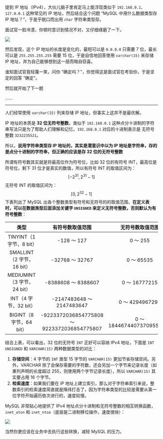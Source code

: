 提到 IP 地址（IPv4），大伙儿脑子里肯定马上能浮现类似于 `192.168.0.1`、`127.0.0.1` 这种常见的 IP 地址，然后结合这个问题 “MySQL 中用什么数据类型存 IP 地址？”，于是乎脱口而出用 `char` 字符串类型存。

面试官一脸冷漠，你顿时意识到情况不对，又仔细琢磨了一下。

![](https://cs-wiki.oss-cn-shanghai.aliyuncs.com/u=1931401423,975086029&fm=253&fmt=auto&app=138&f=JPEG.jpeg)

然后发现，这个 IP 地址的长度是变化的，最短可以是 `0.0.0.0` 只需要 7 位，最长可以是 `255.255.255.255` 需要 15 位，于是自信地回答使用 `varchar(15)` 来存储 IP 地址，并为自己能够想到这一层而暗自窃喜。

谁知面试官竟轻蔑一笑，问你 “确定吗？”，你觉得这是面试官在考验你，于是坚定的回答 “确定”。

然后就开始了下一题

......

---

人们经常使用 `varchar(15)` 列来存储 IP 地址，但事实上这并不是最优解。

IP 地址的本质是 **32 位无符号整数**，类似于 `192.168.0.1` 这种点分十进制的字符串写法只是为了帮助人们理解和记忆，`192.168.0.1` 对应的十进制表示是 无符号整数 `3232235521`。

所以，**说用字符串类型存 IP 地址的，其实是潜意识中以为 IP 地址是字符串，存的是点分十进制的字符串，但正确的应该是存 32 位的无符号整数**

所谓有符号数其实就是将最高位作为符号位，比如 32 位的有符号 INT，最高位是符号位，剩下 31 位才是真实的数值，所以有符号 INT 的取值区间为：
$$
[-2^{31}, 2^{31} -1]
$$
无符号 INT 的取值区间为：
$$
[0, 2^{32} -1]
$$
下表列出了 MySQL 出各个整数类型有符号和无符号的的取值范围，**在定义表时，可以在数据类型后面添加关键字 `UNSIGNED` 来定义无符号整数，否则默认为有符号整数**：

|            类型             |              有符号数取值范围               |     无符号数取值范围      |
| :-------------------------: | :-----------------------------------------: | :-----------------------: |
|  TINYINT（1 字节，8 bit）   |                 -128 〜 127                 |         0 〜 255          |
| SMALLINT（2 字节，16 bit）  |               -32768 〜 32767               |        0 〜 65535         |
| MEDIUMINT（3 字节，24 bit） |             -8388608 〜 8388607             |       0 〜 16777215       |
|    INT（4 字节，32 bit）    |          -2147483648 〜 2147483647          |      0 〜 4294967295      |
|  BIGINT（8 字节，64 bit）   | -9223372036854775808 〜 9223372036854775807 | 0 〜 18446744073709551615 |

结合上表，可以看出，32 位的无符号  `INT` 正好可以容纳 IPv4 地址，下面是 `INT UNSIGNED` 和 `VARCHAR(15)` 两种数据类型的对比：

1. **存储空间**：4 字节的 `INT` 类型 15 字节的  `VARCHAR(15)` 更加节省存储空间。另外，VARCHAR 除了会保存需要的字符数，还会另加一个字节来记录长度（如果列声明的长度超过 255，则使用两个字节记录长度），所以 `VARCHAR(15)` 其实要占用 16 个字节。
2. **检索速度**：如果我们要在 IP 地址上建立索引，那么对于字符串索引来说，整数索引的检索速度简直就是降纬打击了，因为字符串类型的比较是需要从第一位字符开始遍历依次进行的，速度较慢。

MySQL 非常贴心地提供了 IPv4 地址点分十进制和无符号整数的相互转换函数，`inet_aton` 和 `inet_ntoa`（底层是二进制移位操作，速度很快）：

![](https://cs-wiki.oss-cn-shanghai.aliyuncs.com/image-20230420163530410.png)

当然你更应该在业务中去执行这些转换，减轻 MySQL 的压力。